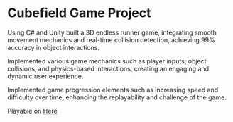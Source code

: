 # Cubefield Game Project

Using C# and Unity built a 3D endless runner game, integrating smooth movement mechanics and real-time collision detection, achieving 99% accuracy in object interactions.

Implemented various game mechanics such as player inputs, object collisions, and physics-based interactions, creating an engaging and dynamic user experience.

Implemented game progression elements such as increasing speed and difficulty over time, enhancing the replayability and challenge of the game.

Playable on [Here](https://www.alimakbari.net/)
